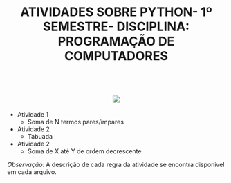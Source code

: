 
<h1 align="center">
    ATIVIDADES SOBRE PYTHON- 1º SEMESTRE- DISCIPLINA: PROGRAMAÇÃO DE COMPUTADORES
</h1> <br>

<h1 align="center">
    <img src="https://media.giphy.com/media/coxQHKASG60HrHtvkt/giphy.gif">
</h1>


- Atividade 1
    -  Soma de N termos pares/ímpares
- Atividade 2
    -  Tabuada
- Atividade 2
    -  Soma de X até Y de ordem decrescente 

_Observação_: A descrição de cada regra da atividade se encontra disponivel em cada arquivo.